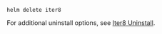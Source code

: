 ```shell
helm delete iter8
```

For additional uninstall options, see [Iter8 Uninstall](https://iter8.tools/0.18/user-guide/uninstall/).